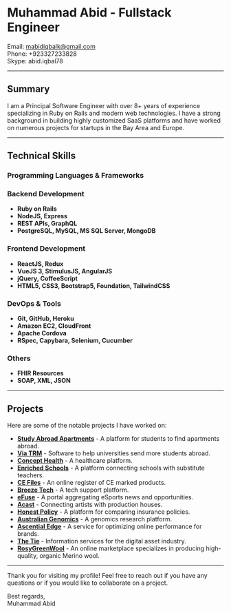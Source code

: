# Muhammad Abid - Fullstack Engineer

Email: [mabidiqbalk@gmail.com](mailto:mabidiqbalk@gmail.com)  
Phone: +923327233828  
Skype: abid.iqbal78  

---

## Summary
I am a Principal Software Engineer with over 8+ years of experience specializing in Ruby on Rails and modern web technologies. I have a strong background in building highly customized SaaS platforms and have worked on numerous projects for startups in the Bay Area and Europe.

---

## Technical Skills

### Programming Languages & Frameworks

### Backend Development
- **Ruby on Rails**
- **NodeJS, Express**
- **REST APIs, GraphQL**
- **PostgreSQL, MySQL, MS SQL Server, MongoDB**

### Frontend Development
- **ReactJS, Redux**
- **VueJS 3, StimulusJS, AngularJS**
- **jQuery, CoffeeScript**
- **HTML5, CSS3, Bootstrap5, Foundation, TailwindCSS**

### DevOps & Tools
- **Git, GitHub, Heroku**
- **Amazon EC2, CloudFront**
- **Apache Cordova**
- **RSpec, Capybara, Selenium, Cucumber**

### Others
- **FHIR Resources**
- **SOAP, XML, JSON**
  
---
## Projects

Here are some of the notable projects I have worked on:

- [**Study Abroad Apartments**](https://www.studyabroadapartments.com) - A platform for students to find apartments abroad.
- [**Via TRM**](https://www.viatrm.com/) - Software to help universities send more students abroad.
- [**Concept Health**](https://concepthealth.co.uk/) - A healthcare platform.
- [**Enriched Schools**](https://enrichedschools.com/) - A platform connecting schools with substitute teachers.
- [**CE Files**](https://cefiles.com/) - An online register of CE marked products.
- [**Breeze Tech**](https://breezetech.co.uk/) - A tech support platform.
- [**eFuse**](https://efuse.gg/) - A portal aggregating eSports news and opportunities.
- [**Acast**](https://acast.sa/) - Connecting artists with production houses.
- [**Honest Policy**](https://honestpolicy.com/) - A platform for comparing insurance policies.
- [**Australian Genomics**](https://www.australiangenomics.org.au/) - A genomics research platform.
- [**Ascential Edge**](https://www.ascentialedge.com/) - A service for optimizing online performance for brands.
- [**The Tie**](https://www.thetie.io/) - Information services for the digital asset industry.
- [**RosyGreenWool**](https://rosygreenwool.com/) - An online marketplace specializes in producing high-quality, organic Merino wool.

---

Thank you for visiting my profile! Feel free to reach out if you have any questions or if you would like to collaborate on a project.

Best regards,  
Muhammad Abid
